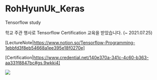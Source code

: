 # RohHyunUk_Keras
Tensorflow study

학교 주관 행사로 Tensorflow Certification 교육을 받았습니다. (~ 2021.07.25)


[LectureNote|https://www.notion.so/Tensorflow-Programming-1ebbfd3f8eb54668a1ee395e18f0270e]


[Certification|https://www.credential.net/140e370a-341c-4c60-b363-aa331f8847bc#gs.9wkki4]

<img src="https://api.accredible.com/v1/frontend/credential_website_embed_image/certificate/33900495">
